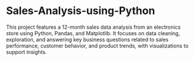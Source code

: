 # Sales-Analysis-using-Python
This project features a 12-month sales data analysis from an electronics store using Python, Pandas, and Matplotlib. It focuses on data cleaning, exploration, and answering key business questions related to sales performance, customer behavior, and product trends, with visualizations to support insights.
